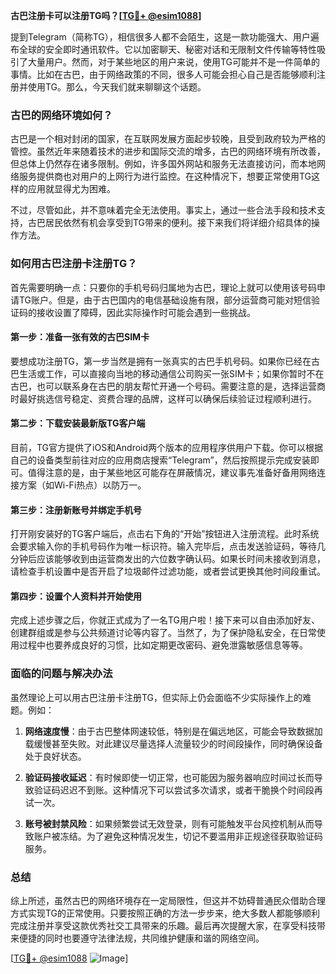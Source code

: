 **古巴注册卡可以注册TG吗？[[TG💪+ @esim1088](https://t.me/s/esim1088)]**

提到Telegram（简称TG），相信很多人都不会陌生，这是一款功能强大、用户遍布全球的安全即时通讯软件。它以加密聊天、秘密对话和无限制文件传输等特性吸引了大量用户。然而，对于某些地区的用户来说，使用TG可能并不是一件简单的事情。比如在古巴，由于网络政策的不同，很多人可能会担心自己是否能够顺利注册并使用TG。那么，今天我们就来聊聊这个话题。

### 古巴的网络环境如何？

古巴是一个相对封闭的国家，在互联网发展方面起步较晚，且受到政府较为严格的管控。虽然近年来随着技术的进步和国际交流的增多，古巴的网络环境有所改善，但总体上仍然存在诸多限制。例如，许多国外网站和服务无法直接访问，而本地网络服务提供商也对用户的上网行为进行监控。在这种情况下，想要正常使用TG这样的应用就显得尤为困难。

不过，尽管如此，并不意味着完全无法使用。事实上，通过一些合法手段和技术支持，古巴居民依然有机会享受到TG带来的便利。接下来我们将详细介绍具体的操作方法。

### 如何用古巴注册卡注册TG？

首先需要明确一点：只要你的手机号码归属地为古巴，理论上就可以使用该号码申请TG账户。但是，由于古巴国内的电信基础设施有限，部分运营商可能对短信验证码的接收设置了障碍，因此实际操作时可能会遇到一些挑战。

#### 第一步：准备一张有效的古巴SIM卡

要想成功注册TG，第一步当然是拥有一张真实的古巴手机号码。如果你已经在古巴生活或工作，可以直接向当地的移动通信公司购买一张SIM卡；如果你暂时不在古巴，也可以联系身在古巴的朋友帮忙开通一个号码。需要注意的是，选择运营商时最好挑选信号稳定、资费合理的品牌，这样可以确保后续验证过程顺利进行。

#### 第二步：下载安装最新版TG客户端

目前，TG官方提供了iOS和Android两个版本的应用程序供用户下载。你可以根据自己的设备类型前往对应的应用商店搜索“Telegram”，然后按照提示完成安装即可。值得注意的是，由于某些地区可能存在屏蔽情况，建议事先准备好备用网络连接方案（如Wi-Fi热点）以防万一。

#### 第三步：注册新账号并绑定手机号

打开刚安装好的TG客户端后，点击右下角的“开始”按钮进入注册流程。此时系统会要求输入你的手机号码作为唯一标识符。输入完毕后，点击发送验证码，等待几分钟后应该能够收到由运营商发出的六位数字确认码。如果长时间未接收到消息，请检查手机设置中是否开启了垃圾邮件过滤功能，或者尝试更换其他时间段重试。

#### 第四步：设置个人资料并开始使用

完成上述步骤之后，你就正式成为了一名TG用户啦！接下来可以自由添加好友、创建群组或是参与公共频道讨论等内容了。当然了，为了保护隐私安全，在日常使用过程中也要养成良好的习惯，比如定期更改密码、避免泄露敏感信息等等。

### 面临的问题与解决办法

虽然理论上可以用古巴注册卡注册TG，但实际上仍会面临不少实际操作上的难题。例如：

1. **网络速度慢**：由于古巴整体网速较低，特别是在偏远地区，可能会导致数据加载缓慢甚至失败。对此建议尽量选择人流量较少的时间段操作，同时确保设备处于良好状态。
   
2. **验证码接收延迟**：有时候即使一切正常，也可能因为服务器响应时间过长而导致验证码迟迟不到账。这种情况下可以尝试多次请求，或者干脆换个时间段再试一次。

3. **账号被封禁风险**：如果频繁尝试无效登录，则有可能触发平台风控机制从而导致账户被冻结。为了避免这种情况发生，切记不要滥用非正规途径获取验证码服务。

### 总结

综上所述，虽然古巴的网络环境存在一定局限性，但这并不妨碍普通民众借助合理方式实现TG的正常使用。只要按照正确的方法一步步来，绝大多数人都能够顺利完成注册并享受这款优秀社交工具带来的乐趣。最后再次提醒大家，在享受科技带来便捷的同时也要遵守法律法规，共同维护健康和谐的网络空间。

[[TG💪+ @esim1088](https://t.me/s/esim1088) ![Image](https://i.postimg.cc/4NQfJmqS/Snipaste-2025-05-13-00-14-12.png)]
